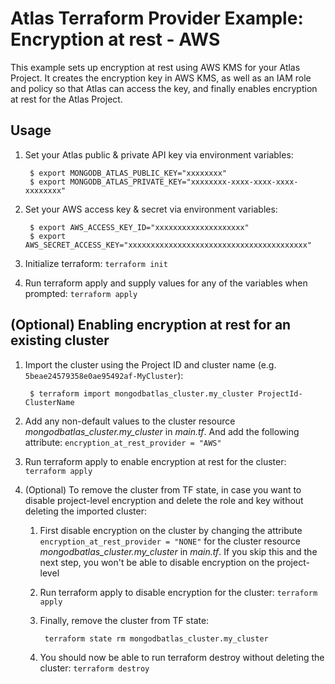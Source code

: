 # Atlas Terraform Provider Example: Encryption at rest - AWS

This example sets up encryption at rest using AWS KMS for your Atlas Project. It creates the encryption key in AWS KMS, as well as an IAM role and policy so that Atlas can access the key, and finally enables encryption at rest for the Atlas Project.

## Usage

1. Set your Atlas public & private API key via environment variables:

        $ export MONGODB_ATLAS_PUBLIC_KEY="xxxxxxxx"
        $ export MONGODB_ATLAS_PRIVATE_KEY="xxxxxxxx-xxxx-xxxx-xxxx-xxxxxxxx"

2. Set your AWS access key & secret via environment variables:

        $ export AWS_ACCESS_KEY_ID="xxxxxxxxxxxxxxxxxxxx"
        $ export AWS_SECRET_ACCESS_KEY="xxxxxxxxxxxxxxxxxxxxxxxxxxxxxxxxxxxxxxxx"

3. Initialize terraform: `terraform init`
4. Run terraform apply and supply values for any of the variables when
prompted: `terraform apply`

## (Optional) Enabling encryption at rest for an existing cluster

1. Import the cluster using the Project ID and cluster name (e.g. `5beae24579358e0ae95492af-MyCluster`):

        $ terraform import mongodbatlas_cluster.my_cluster ProjectId-ClusterName

2. Add any non-default values to the cluster resource *mongodbatlas_cluster.my_cluster* in *main.tf*. And add the following attribute: `encryption_at_rest_provider = "AWS"`
3. Run terraform apply to enable encryption at rest for the cluster: `terraform apply`
4. (Optional) To remove the cluster from TF state, in case you want to disable project-level encryption and delete the role and key without deleting the imported cluster:
    1. First disable encryption on the cluster by changing the attribute `encryption_at_rest_provider = "NONE"` for the cluster resource *mongodbatlas_cluster.my_cluster* in *main.tf*. If you skip this and the next step, you won't be able to disable encryption on the project-level
    2. Run terraform apply to disable encryption for the cluster: `terraform apply`
    3. Finally, remove the cluster from TF state:

            terraform state rm mongodbatlas_cluster.my_cluster

    4. You should now be able to run terraform destroy without deleting the cluster: `terraform destroy`
